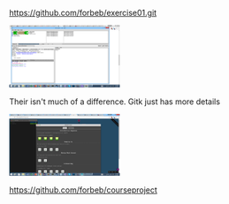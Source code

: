 https://github.com/forbeb/exercise01.git

<img src = "images/scrsht.png" width = "200">

Their isn't much of a difference. Gitk just has more details

<img src = "images/prtscr2.png" width = "200">

https://github.com/forbeb/courseproject
